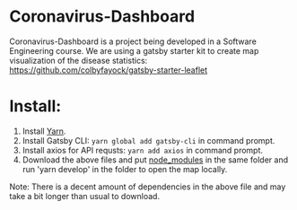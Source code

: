 # Coronavirus-Dashboard
Coronavirus-Dashboard is a project being developed in a Software Engineering course.
We are using a gatsby starter kit to create map visualization of the disease statistics: https://github.com/colbyfayock/gatsby-starter-leaflet

# Install:
1. Install [Yarn](https://classic.yarnpkg.com/en/).
2. Install Gatsby CLI: `yarn global add gatsby-cli` in command prompt.
3. Install axios for API requsts: `yarn add axios` in command prompt.
4. Download the above files and put [node_modules](https://drive.google.com/file/d/1N1XutfdWE2lSTzhKaFh7zgMUd7Fo3C48/view?usp=sharing) in the same folder and run 'yarn develop' in the folder to open the map locally.

Note: There is a decent amount of dependencies in the above file and may take a bit longer than usual to download.
